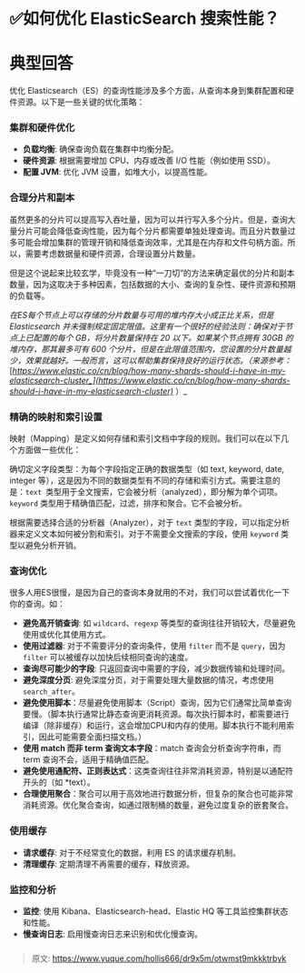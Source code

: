 # ✅如何优化 ElasticSearch 搜索性能？


# 典型回答

优化 Elasticsearch（ES）的查询性能涉及多个方面，从查询本身到集群配置和硬件资源。以下是一些关键的优化策略：

### 集群和硬件优化

- **负载均衡**: 确保查询负载在集群中均衡分配。
- **硬件资源**: 根据需要增加 CPU、内存或改善 I/O 性能（例如使用 SSD）。
- **配置 JVM**: 优化 JVM 设置，如堆大小，以提高性能。


### 合理分片和副本

虽然更多的分片可以提高写入吞吐量，因为可以并行写入多个分片。但是，查询大量分片可能会降低查询性能，因为每个分片都需要单独处理查询。而且分片数量过多可能会增加集群的管理开销和降低查询效率，尤其是在内存和文件句柄方面。所以，需要考虑数据量和硬件资源，合理设置分片数量。

但是这个说起来比较玄学，毕竟没有一种“一刀切”的方法来确定最优的分片和副本数量，因为这取决于多种因素，包括数据的大小、查询的复杂性、硬件资源和预期的负载等。

_在ES每个节点上可以存储的分片数量与可用的堆内存大小成正比关系，但是 Elasticsearch 并未强制规定固定限值。这里有一个很好的经验法则：确保对于节点上已配置的每个 GB，将分片数量保持在 20 以下。如果某个节点拥有 30GB 的堆内存，那其最多可有 600 个分片，但是在此限值范围内，您设置的分片数量越少，效果就越好。一般而言，这可以帮助集群保持良好的运行状态。（来源参考：_[_https://www.elastic.co/cn/blog/how-many-shards-should-i-have-in-my-elasticsearch-cluster_](https://www.elastic.co/cn/blog/how-many-shards-should-i-have-in-my-elasticsearch-cluster)_ ）_


### 精确的映射和索引设置

映射（Mapping）是定义如何存储和索引文档中字段的规则。我们可以在以下几个方面做一些优化：

确切定义字段类型：为每个字段指定正确的数据类型（如 text, keyword, date, integer 等），这是因为不同的数据类型有不同的存储和索引方式。需要注意的是：`text `类型用于全文搜索，它会被分析（analyzed），即分解为单个词项。`keyword`  类型用于精确值匹配，过滤，排序和聚合。它不会被分析。

根据需要选择合适的分析器（Analyzer），对于 `text` 类型的字段，可以指定分析器来定义文本如何被分割和索引。对于不需要全文搜索的字段，使用 `keyword` 类型以避免分析开销。


### 查询优化

很多人用ES很慢，是因为自己的查询本身就用的不对，我们可以尝试着优化一下你的查询。如：

- **避免高开销查询**: 如 `wildcard`、`regexp` 等类型的查询往往开销较大，尽量避免使用或优化其使用方式。
- **使用过滤器**: 对于不需要评分的查询条件，使用 `filter` 而不是 `query`，因为 `filter` 可以被缓存以加快后续相同查询的速度。
- **查询尽可能少的字段**: 只返回查询中需要的字段，减少数据传输和处理时间。
- **避免深度分页**: 避免深度分页，对于需要处理大量数据的情况，考虑使用 `search_after`。
- **避免使用脚本**：尽量避免使用脚本（Script）查询，因为它们通常比简单查询要慢。（脚本执行通常比静态查询更消耗资源。每次执行脚本时，都需要进行编译（除非缓存）和运行，这会增加CPU和内存的使用。脚本执行不能利用索引，因此可能需要全面扫描文档。）
- **使用 match 而非 term 查询文本字段**：match 查询会分析查询字符串，而 term 查询不会，适用于精确值匹配。
- **避免使用通配符、正则表达式**：这类查询往往非常消耗资源，特别是以通配符开头的（如 *text）。
- **合理使用聚合**：聚合可以用于高效地进行数据分析，但复杂的聚合也可能非常消耗资源。优化聚合查询，如通过限制桶的数量，避免过度复杂的嵌套聚合。


### 使用缓存

- **请求缓存**: 对于不经常变化的数据，利用 ES 的请求缓存机制。
- **清理缓存**: 定期清理不再需要的缓存，释放资源。


### 监控和分析

- **监控**: 使用 Kibana、Elasticsearch-head、Elastic HQ 等工具监控集群状态和性能。
- **慢查询日志**: 启用慢查询日志来识别和优化慢查询。

### 


> 原文: <https://www.yuque.com/hollis666/dr9x5m/otwmst9mkkktrbyk>